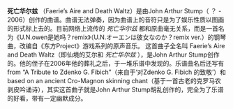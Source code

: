 

**死亡华尔兹** （Faerie’s Aire and Death Waltz）是由John Arthur Stump（ ？ -
2006）创作的曲谱。曲谱无法弹奏，因为曲谱上的音符只是为了娱乐性质以图画的形式标上去的。目前网络上流传的 _死亡华尔兹_
都和原曲毫无关系，而是一首名为《U.N.owen是她吗？remix》（U.N.オーエンは彼女なのか？remix
ver.）的钢琴曲，改编自《东方Project》游戏系列的原声音乐。 这首曲子全名叫 Faerie’s Aire and Death
Waltz（即仙境的艾尔和 _死亡华尔兹_ ），是John Arthur
Stump创作的。他的侄子在2006年他的葬礼之后，于一堆乐谱中发现的。乐谱曲名后还写有 from “A Tribute to Zdenko G.
Fibich”（来自于‘对Zdenko G. Fibich 的致敬’）和based on an ancient Cro-Magnon skinning
chant（基于一首古老的克罗马农剥皮吟诵诗），其实这首曲子就是John Arthur Stump胡乱创作的，完全为了乐谱的好看，带有一定幽默成分。

